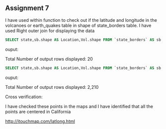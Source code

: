 ## Assignment 7 ##

I have used within function to check out if the latitude and longitude in the volcanoes or earth_quakes table 
in shape of state_borders table. I have used Right outer join for displaying the data 

```SQL
SELECT state,sb.shape AS Location,Vol.shape FROM `state_borders` AS sb RIGHT OUTER JOIN `volcanoes` AS Vol ON CONTAINS(sb.shape,Vol.shape) WHERE sb.state='California'
```


ouput:

Total Number of output rows displayed: 20


```SQL
SELECT state,sb.shape AS Location,Vol.shape FROM `state_borders` AS sb RIGHT OUTER JOIN `earth_quakes` AS Vol ON CONTAINS(sb.shape,Vol.shape) WHERE sb.state='California'
```

ouput:

Total Number of output rows displayed: 2,210

Cross verification: 

I have checked these points in the maps and I have identified that all the points are centered in California

http://itouchmap.com/latlong.html


